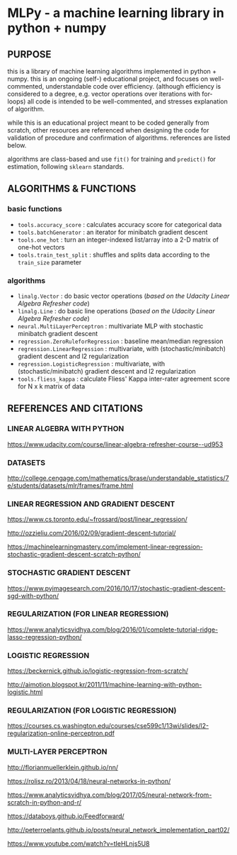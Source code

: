 # MLPy - a machine learning library in python + numpy

## PURPOSE

this is a library of machine learning algorithms implemented in python + numpy.
this is an ongoing (self-) educational project, and focuses on well-commented, understandable code over efficiency.
(although efficiency is considered to a degree, e.g. vector operations over iterations with for-loops)
all code is intended to be well-commented, and stresses explanation of algorithm.

while this is an educational project meant to be coded generally from scratch, other resources are referenced when designing the code for validation of procedure and confirmation of algorithms. references are listed below.

algorithms are class-based and use `fit()` for training and `predict()` for estimation, following `sklearn` standards.

## ALGORITHMS & FUNCTIONS

### basic functions
- `tools.accuracy_score` : calculates accuracy score for categorical data
- `tools.batchGenerator` : an iterator for minibatch gradient descent
- `tools.one_hot` : turn an integer-indexed list/array into a 2-D matrix of one-hot vectors
- `tools.train_test_split` : shuffles and splits data according to the `train_size` parameter

### algorithms
- `linalg.Vector` : do basic vector operations (*based on the Udacity Linear Algebra Refresher code*)
- `linalg.Line` : do basic line operations (*based on the Udacity Linear Algebra Refresher code*)
- `neural.MultiLayerPerceptron` : multivariate MLP with stochastic minibatch gradient descent
- `regression.ZeroRuleforRegression` : baseline mean/median regression
- `regression.LinearRegression` : multivariate, with (stochastic/minibatch) gradient descent and l2 regularization
- `regression.LogisticRegression` : multivariate, with (stochastic/minibatch) gradient descent and l2 regularization
- `tools.fliess_kappa` : calculate Fliess' Kappa inter-rater agreement score for N x k matrix of data

## REFERENCES AND CITATIONS

### LINEAR ALGEBRA WITH PYTHON
https://www.udacity.com/course/linear-algebra-refresher-course--ud953

### DATASETS
http://college.cengage.com/mathematics/brase/understandable_statistics/7e/students/datasets/mlr/frames/frame.html

### LINEAR REGRESSION AND GRADIENT DESCENT
https://www.cs.toronto.edu/~frossard/post/linear_regression/

http://ozzieliu.com/2016/02/09/gradient-descent-tutorial/

https://machinelearningmastery.com/implement-linear-regression-stochastic-gradient-descent-scratch-python/

### STOCHASTIC GRADIENT DESCENT
https://www.pyimagesearch.com/2016/10/17/stochastic-gradient-descent-sgd-with-python/

### REGULARIZATION (FOR LINEAR REGRESSION)
https://www.analyticsvidhya.com/blog/2016/01/complete-tutorial-ridge-lasso-regression-python/

### LOGISTIC REGRESSION
https://beckernick.github.io/logistic-regression-from-scratch/

http://aimotion.blogspot.kr/2011/11/machine-learning-with-python-logistic.html

### REGULARIZATION (FOR LOGISTIC REGRESSION)
https://courses.cs.washington.edu/courses/cse599c1/13wi/slides/l2-regularization-online-perceptron.pdf

### MULTI-LAYER PERCEPTRON
http://florianmuellerklein.github.io/nn/

https://rolisz.ro/2013/04/18/neural-networks-in-python/

https://www.analyticsvidhya.com/blog/2017/05/neural-network-from-scratch-in-python-and-r/

https://databoys.github.io/Feedforward/

http://peterroelants.github.io/posts/neural_network_implementation_part02/

https://www.youtube.com/watch?v=tIeHLnjs5U8
